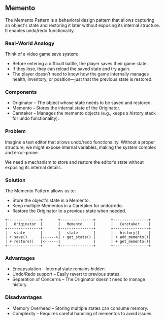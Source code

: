 ## Memento
The Memento Pattern is a behavioral design pattern that allows capturing an object's state and restoring it later without exposing its internal structure. It enables undo/redo functionality.

### Real-World Analogy
Think of a video game save system:

- Before entering a difficult battle, the player saves their game state.
- If they lose, they can reload the saved state and try again.
- The player doesn’t need to know how the game internally manages health, inventory, or position—just that the previous state is restored.

### Components
- Originator – The object whose state needs to be saved and restored.
- Memento – Stores the internal state of the Originator.
- Caretaker – Manages the memento objects (e.g., keeps a history stack for undo functionality).

### Problem
Imagine a text editor that allows undo/redo functionality. Without a proper structure, we might expose internal variables, making the system complex and error-prone.

We need a mechanism to store and restore the editor’s state without exposing its internal details.

### Solution
The Memento Pattern allows us to:
- Store the object's state in a Memento.
- Keep multiple Mementos in a Caretaker for undo/redo.
- Restore the Originator to a previous state when needed.

```
+---------------+       +---------------+       +----------------+
|   Originator  |       |   Memento     |       |   Caretaker    |
+---------------+       +---------------+       +----------------+
| - state       |       | - state       |       | - history[]    |
| + save()      |------>| + get_state() |       | + add_memento()|
| + restore()   |<------|               |       | + get_memento()|
+---------------+       +---------------+       +----------------+

```

### Advantages
- Encapsulation – Internal state remains hidden.
- Undo/Redo support – Easily revert to previous states.
- Separation of Concerns – The Originator doesn’t need to manage history.

### Disadvantages
- Memory Overhead – Storing multiple states can consume memory.
- Complexity – Requires careful handling of mementos to avoid issues.
